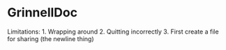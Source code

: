 # GrinnellDoc

Limitations: 1. Wrapping around 2. Quitting incorrectly 3. First create a file for sharing (the newline thing)
